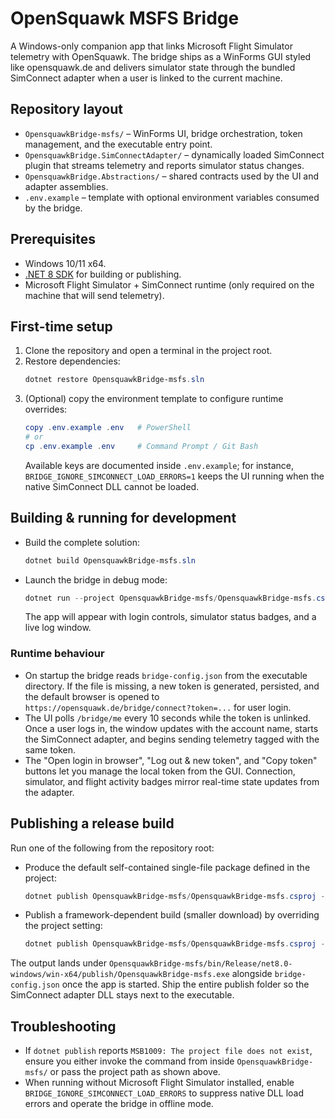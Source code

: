 # OpenSquawk MSFS Bridge

A Windows-only companion app that links Microsoft Flight Simulator telemetry with OpenSquawk.
The bridge ships as a WinForms GUI styled like opensquawk.de and delivers simulator state
through the bundled SimConnect adapter when a user is linked to the current machine.

## Repository layout

- `OpensquawkBridge-msfs/` – WinForms UI, bridge orchestration, token management, and the
  executable entry point.
- `OpensquawkBridge.SimConnectAdapter/` – dynamically loaded SimConnect plugin that streams
  telemetry and reports simulator status changes.
- `OpensquawkBridge.Abstractions/` – shared contracts used by the UI and adapter assemblies.
- `.env.example` – template with optional environment variables consumed by the bridge.

## Prerequisites

- Windows 10/11 x64.
- [.NET 8 SDK](https://dotnet.microsoft.com/en-us/download/dotnet/8.0) for building or publishing.
- Microsoft Flight Simulator + SimConnect runtime (only required on the machine that will send
  telemetry).

## First-time setup

1. Clone the repository and open a terminal in the project root.
2. Restore dependencies:
   ```powershell
   dotnet restore OpensquawkBridge-msfs.sln
   ```
3. (Optional) copy the environment template to configure runtime overrides:
   ```powershell
   copy .env.example .env   # PowerShell
   # or
   cp .env.example .env     # Command Prompt / Git Bash
   ```
   Available keys are documented inside `.env.example`; for instance,
   `BRIDGE_IGNORE_SIMCONNECT_LOAD_ERRORS=1` keeps the UI running when the native
   SimConnect DLL cannot be loaded.

## Building & running for development

- Build the complete solution:
  ```powershell
  dotnet build OpensquawkBridge-msfs.sln
  ```
- Launch the bridge in debug mode:
  ```powershell
  dotnet run --project OpensquawkBridge-msfs/OpensquawkBridge-msfs.csproj
  ```
  The app will appear with login controls, simulator status badges, and a live log window.

### Runtime behaviour

- On startup the bridge reads `bridge-config.json` from the executable directory. If the
  file is missing, a new token is generated, persisted, and the default browser is opened to
  `https://opensquawk.de/bridge/connect?token=...` for user login.
- The UI polls `/bridge/me` every 10 seconds while the token is unlinked. Once a user logs in,
  the window updates with the account name, starts the SimConnect adapter, and begins sending
  telemetry tagged with the same token.
- The "Open login in browser", "Log out & new token", and "Copy token" buttons let you manage
  the local token from the GUI. Connection, simulator, and flight activity badges mirror
  real-time state updates from the adapter.

## Publishing a release build

Run one of the following from the repository root:

- Produce the default self-contained single-file package defined in the project:
  ```powershell
  dotnet publish OpensquawkBridge-msfs/OpensquawkBridge-msfs.csproj -c Release -r win-x64
  ```
- Publish a framework-dependent build (smaller download) by overriding the project setting:
  ```powershell
  dotnet publish OpensquawkBridge-msfs/OpensquawkBridge-msfs.csproj -c Release -r win-x64 --self-contained false
  ```

The output lands under
`OpensquawkBridge-msfs/bin/Release/net8.0-windows/win-x64/publish/OpensquawkBridge-msfs.exe`
alongside `bridge-config.json` once the app is started. Ship the entire publish folder so the
SimConnect adapter DLL stays next to the executable.

## Troubleshooting

- If `dotnet publish` reports `MSB1009: The project file does not exist`, ensure you either
  invoke the command from inside `OpensquawkBridge-msfs/` or pass the project path as shown
  above.
- When running without Microsoft Flight Simulator installed, enable
  `BRIDGE_IGNORE_SIMCONNECT_LOAD_ERRORS` to suppress native DLL load errors and operate the
  bridge in offline mode.
